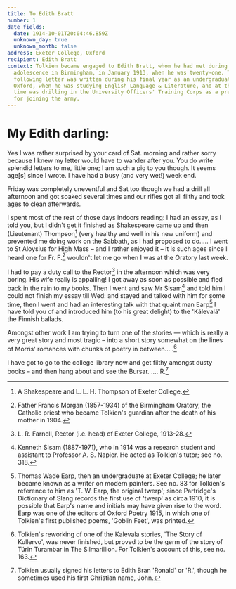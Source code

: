 ```yaml
---
title: To Edith Bratt
number: 1
date_fields:
  date: 1914-10-01T20:04:46.859Z
  unknown_day: true
  unknown_month: false
address: Exeter College, Oxford
recipient: Edith Bratt
context: Tolkien became engaged to Edith Bratt, whom he had met during his
  adolescence in Birmingham, in January 1913, when he was twenty-one. The
  following letter was written during his final year as an undergraduate at
  Oxford, when he was studying English Language & Literature, and at the same
  time was drilling in the University Officers' Training Corps as a preparation
  for joining the army.
---
```


# My Edith darling:

Yes I was rather surprised by your card of Sat. morning and rather sorry because I knew my letter would have to wander after you. You do write splendid letters to me, little one; I am such a pig to you though. It seems age\[s] since I wrote. I have had a busy (and very wet!) week end.

Friday was completely uneventful and Sat too though we had a drill all afternoon and got soaked several times and our rifles got all filthy and took ages to clean afterwards.

I spent most of the rest of those days indoors reading: I had an essay, as I told you, but I didn't get it finished as Shakespeare came up and then (Lieutenant) Thompson[^1] (very healthy and well in his new uniform) and prevented me doing work on the Sabbath, as I had proposed to do..... I went to St Aloysius for High Mass – and I rather enjoyed it – it is such ages since I heard one for Fr. F.[^2] wouldn't let me go when I was at the Oratory last week.

I had to pay a duty call to the Rector[^3] in the afternoon which was very boring. His wife really is appalling! I got away as soon as possible and fled back in the rain to my books. Then I went and saw Mr Sisam[^4] and told him I could not finish my essay till Wed: and stayed and talked with him for some time, then I went and had an interesting talk with that quaint man Earp[^5] I have told you of and introduced him (to his great delight) to the 'Kālevalā' the Finnish ballads.

Amongst other work I am trying to turn one of the stories — which is really a very great story and most tragic – into a short story somewhat on the lines of Morris' romances with chunks of poetry in between.....[^6]

I have got to go to the college library now and get filthy amongst dusty books – and then hang about and see the Bursar. .... R.[^7]

[^1]: A Shakespeare and L. L. H. Thompson of Exeter College.
[^2]: Father Francis Morgan (1857-1934) of the Birmingham Oratory, the Catholic priest who became Tolkien's guardian after the death of his mother in 1904.
[^3]: L. R. Farnell, Rector (i.e. head) of Exeter College, 1913-28.
[^4]: Kenneth Sisam (1887-1971), who in 1914 was a research student and assistant to Professor A. S. Napier. He acted as Tolkien's tutor; see no. 318.
[^5]: Thomas Wade Earp, then an undergraduate at Exeter College; he later became known as a writer on modern painters. See no. 83 for Tolkien's reference to him as 'T. W. Earp, the original twerp'; since Partridge's Dictionary of Slang records the first use of 'twerp' as circa 1910, it is possible that Earp's name and initials may have given rise to the word. Earp was one of the editors of Oxford Poetry 1915, in which one of Tolkien's first published poems, 'Goblin Feet', was printed.
[^6]: Tolkien's reworking of one of the Kalevala stories, 'The Story of Kullervo', was never finished, but proved to be the germ of the story of Túrin Turambar in The Silmarillion. For Tolkien's account of this, see no. 163.
[^7]: Tolkien usually signed his letters to Edith Bran 'Ronald' or 'R.', though he sometimes used his first Christian name, John.
